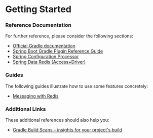 # Getting Started

### Reference Documentation
For further reference, please consider the following sections:

* [Official Gradle documentation](https://docs.gradle.org)
* [Spring Boot Gradle Plugin Reference Guide](https://docs.spring.io/spring-boot/docs/2.2.9.RELEASE/gradle-plugin/reference/html/)
* [Spring Configuration Processor](https://docs.spring.io/spring-boot/docs/2.3.2.RELEASE/reference/htmlsingle/#configuration-metadata-annotation-processor)
* [Spring Data Redis (Access+Driver)](https://docs.spring.io/spring-boot/docs/2.3.2.RELEASE/reference/htmlsingle/#boot-features-redis)

### Guides
The following guides illustrate how to use some features concretely:

* [Messaging with Redis](https://spring.io/guides/gs/messaging-redis/)

### Additional Links
These additional references should also help you:

* [Gradle Build Scans – insights for your project's build](https://scans.gradle.com#gradle)

